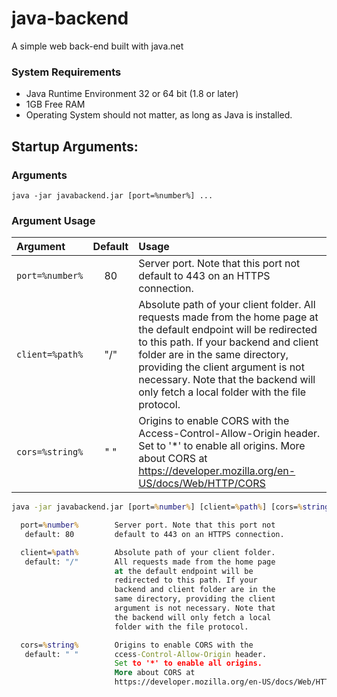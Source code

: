 # java-backend
A simple web back-end built with java.net

### System Requirements
- Java Runtime Environment 32 or 64 bit (1.8 or later)
- 1GB Free RAM
- Operating System should not matter, as long as Java is installed.

## Startup Arguments:

### Arguments
```
java -jar javabackend.jar [port=%number%] ...
```
### Argument Usage
| Argument | Default | Usage |
| :--- | :---: | :--- |
| `port=%number%` | 80 | Server port. Note that this port not default to 443 on an HTTPS connection. |
| `client=%path%` | "/" | Absolute path of your client folder. All requests made from the home page at the default endpoint will be redirected to this path. If your backend and client folder are in the same directory, providing the client argument is not necessary. Note that the backend will only fetch a local folder with the file protocol. |
| `cors=%string%` | " " | Origins to enable CORS with the Access-Control-Allow-Origin header. Set to '*' to enable all origins. More about CORS at  https://developer.mozilla.org/en-US/docs/Web/HTTP/CORS |

```cmd
java -jar javabackend.jar [port=%number%] [client=%path%] [cors=%string%]

  port=%number%        Server port. Note that this port not
   default: 80         default to 443 on an HTTPS connection.

  client=%path%        Absolute path of your client folder.
   default: "/"        All requests made from the home page
                       at the default endpoint will be
                       redirected to this path. If your
                       backend and client folder are in the
                       same directory, providing the client
                       argument is not necessary. Note that
                       the backend will only fetch a local
                       folder with the file protocol.

  cors=%string%        Origins to enable CORS with the
   default: " "        ccess-Control-Allow-Origin header.
                       Set to '*' to enable all origins.
                       More about CORS at 
                       https://developer.mozilla.org/en-US/docs/Web/HTTP/CORS
```

